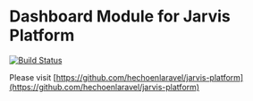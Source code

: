 Dashboard Module for Jarvis Platform
=================

[![Build Status](https://travis-ci.org/hechoenlaravel/jarvis-dashboard.svg)](https://travis-ci.org/hechoenlaravel/jarvis-dashboard)

Please visit [https://github.com/hechoenlaravel/jarvis-platform](https://github.com/hechoenlaravel/jarvis-platform)
